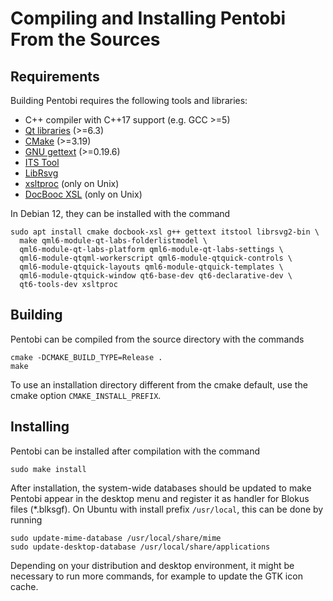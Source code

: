 Compiling and Installing Pentobi From the Sources
=================================================

Requirements
------------

Building Pentobi requires the following tools and libraries:

* C++ compiler with C++17 support (e.g. GCC >=5)
* [Qt libraries](https://www.qt.io/) (>=6.3)
* [CMake](https://cmake.org/) (>=3.19)
* [GNU gettext](https://www.gnu.org/software/gettext/) (>=0.19.6)
* [ITS Tool](http://itstool.org/)
* [LibRsvg](https://wiki.gnome.org/Projects/LibRsvg)
* [xsltproc](http://xmlsoft.org/XSLT/xsltproc.html) (only on Unix)
* [DocBooc XSL](http://www.sagehill.net/docbookxsl/) (only on Unix)

In Debian 12, they can be installed with the command
```
sudo apt install cmake docbook-xsl g++ gettext itstool librsvg2-bin \
  make qml6-module-qt-labs-folderlistmodel \
  qml6-module-qt-labs-platform qml6-module-qt-labs-settings \
  qml6-module-qtqml-workerscript qml6-module-qtquick-controls \
  qml6-module-qtquick-layouts qml6-module-qtquick-templates \
  qml6-module-qtquick-window qt6-base-dev qt6-declarative-dev \
  qt6-tools-dev xsltproc
```

Building
--------

Pentobi can be compiled from the source directory with the commands
```
cmake -DCMAKE_BUILD_TYPE=Release .
make
```
To use an installation directory different from the cmake default, use
the cmake option `CMAKE_INSTALL_PREFIX`.

Installing
----------

Pentobi can be installed after compilation with the command
```
sudo make install
```
After installation, the system-wide databases should be updated to
make Pentobi appear in the desktop menu and register it as handler for
Blokus files (*.blksgf). On Ubuntu with install prefix `/usr/local`,
this can be done by running
```
sudo update-mime-database /usr/local/share/mime
sudo update-desktop-database /usr/local/share/applications
```
Depending on your distribution and desktop environment, it might be
necessary to run more commands, for example to update the GTK icon
cache.
